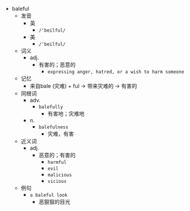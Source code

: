 - baleful
  - 发音
    - 英
      - `/'beilful/`
    - 美
      - `/'beilful/`
  - 词义
    - adj.
      - 有害的；恶意的
        - `expressing anger, hatred, or a wish to harm someone`
  - 记忆
    - 来自bale (灾难) + ful → 带来灾难的 → 有害的
  - 同根词
    - adv.
      - `balefully`
        - 有害地；灾难地
    - n.
      - `balefulness`
        - 灾难，有害
  - 近义词
    - adj.
      - 恶意的；有害的
        - `harmful`
        - `evil`
        - `malicious`
        - `vicious`
  - 例句
    - `a baleful look`
      - 恶狠狠的目光

